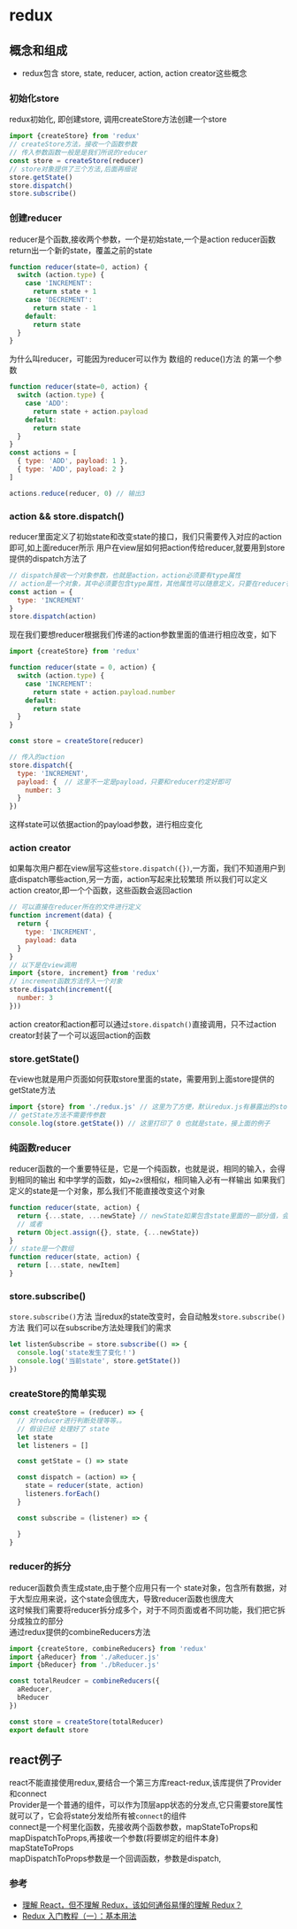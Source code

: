 # redux

## 概念和组成
- redux包含 store, state, reducer, action, action creator这些概念

### 初始化store
redux初始化, 即创建store, 调用createStore方法创建一个store
```js
import {createStore} from 'redux'
// createStore方法，接收一个函数参数
// 传入参数函数一般是是我们所说的reducer
const store = createStore(reducer)
// store对象提供了三个方法,后面再细说
store.getState()
store.dispatch()
store.subscribe()
```

### 创建reducer
reducer是个函数,接收两个参数，一个是初始state,一个是action
reducer函数return出一个新的state，覆盖之前的state
```js
function reducer(state=0, action) {
  switch (action.type) {
    case 'INCREMENT':
      return state + 1
    case 'DECREMENT':
      return state - 1
    default:
      return state
  }
}
```
为什么叫reducer，可能因为reducer可以作为 数组的 reduce()方法 的第一个参数
```js
function reducer(state=0, action) {
  switch (action.type) {
    case 'ADD':
      return state + action.payload
    default:
      return state
  }
}
const actions = [
  { type: 'ADD', payload: 1 },
  { type: 'ADD', payload: 2 }
]

actions.reduce(reducer, 0) // 输出3
```

### action && store.dispatch()
reducer里面定义了初始state和改变state的接口，我们只需要传入对应的action即可,如上面reducer所示
用户在view层如何把action传给reducer,就要用到store提供的dispatch方法了
```js
// dispatch接收一个对象参数，也就是action，action必须要有type属性
// action是一个对象，其中必须要包含type属性，其他属性可以随意定义，只要在reducer有对应处理即可
const action = {
  type: 'INCREMENT'
}
store.dispatch(action)
```

现在我们要想reducer根据我们传递的action参数里面的值进行相应改变，如下
```js
import {createStore} from 'redux'

function reducer(state = 0, action) {
  switch (action.type) {
    case 'INCREMENT':
      return state + action.payload.number
    default:
      return state
  }
}

const store = createStore(reducer)

// 传入的action
store.dispatch({
  type: 'INCREMENT',
  payload: {  // 这里不一定是payload，只要和reducer约定好即可
    number: 3
  }
})
```
这样state可以依据action的payload参数，进行相应变化

### action creator
如果每次用户都在view层写这些`store.dispatch({})`,一方面，我们不知道用户到底dispatch哪些action,另一方面，action写起来比较繁琐
所以我们可以定义action creator,即一个个函数，这些函数会返回action
```js
// 可以直接在reducer所在的文件进行定义
function increment(data) {
  return {
    type: 'INCREMENT',
    payload: data
  }
}
// 以下是在view调用
import {store, increment} from 'redux'
// increment函数方法传入一个对象
store.dispatch(increment({
  number: 3
}))
```
action creator和action都可以通过`store.dispatch()`直接调用，只不过action creator封装了一个可以返回action的函数

### store.getState()
在view也就是用户页面如何获取store里面的state，需要用到上面store提供的getState方法
```js
import {store} from './redux.js' // 这里为了方便，默认redux.js有暴露出的store对象
// getState方法不需要传参数
console.log(store.getState()) // 这里打印了 0 也就是state，接上面的例子
```

### 纯函数reducer
reducer函数的一个重要特征是，它是一个纯函数，也就是说，相同的输入，会得到相同的输出
和中学学的函数，如`y=2x`很相似，相同输入必有一样输出
如果我们定义的state是一个对象，那么我们不能直接改变这个对象
```js
function reducer(state, action) {
  return {...state, ...newState} // newState如果包含state里面的一部分值，会覆盖，否则，会新建
  // 或者
  return Object.assign({}, state, {...newState})
}
// state是一个数组
function reducer(state, action) {
  return [...state, newItem]
}
```

### store.subscribe()
`store.subscribe()`方法
当redux的state改变时，会自动触发`store.subscribe()`方法
我们可以在subscribe方法处理我们的需求
```js
let listenSubscribe = store.subscribe(() => {
  console.log('state发生了变化！')
  console.log('当前state', store.getState())
})
```

### createStore的简单实现
```js
const createStore = (reducer) => {
  // 对reducer进行判断处理等等。。
  // 假设已经 处理好了 state
  let state
  let listeners = []

  const getState = () => state

  const dispatch = (action) => {
    state = reducer(state, action)
    listeners.forEach()
  }

  const subscribe = (listener) => {

  }
}
```

### reducer的拆分
reducer函数负责生成state,由于整个应用只有一个 state对象，包含所有数据，对于大型应用来说，这个state会很庞大，导致reducer函数也很庞大  
这时候我们需要将reducer拆分成多个，对于不同页面或者不同功能，我们把它拆分成独立的部分  \
通过redux提供的combineReducers方法
```js
import {createStore, combineReducers} from 'redux'
import {aReducer} from './aReducer.js'
import {bReducer} from './bReducer.js'

const totalReudcer = combineReducers({
  aReducer,
  bReducer
})

const store = createStore(totalReducer)
export default store
```

## react例子
react不能直接使用redux,要结合一个第三方库react-redux,该库提供了Provider和connect  
Provider是一个普通的组件，可以作为顶层app状态的分发点,它只需要store属性就可以了，它会将state分发给所有被`connect`的组件  
connect是一个柯里化函数，先接收两个函数参数，mapStateToProps和mapDispatchToProps,再接收一个参数(将要绑定的组件本身)  
mapStateToProps  
mapDispatchToProps参数是一个回调函数，参数是dispatch,


### 参考
- [理解 React，但不理解 Redux，该如何通俗易懂的理解 Redux？](https://www.zhihu.com/question/41312576?sort=created)
- [Redux 入门教程（一）：基本用法](http://www.ruanyifeng.com/blog/2016/09/redux_tutorial_part_one_basic_usages.html)